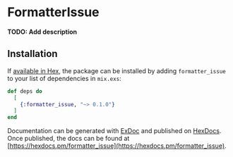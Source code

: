 # FormatterIssue

**TODO: Add description**

## Installation

If [available in Hex](https://hex.pm/docs/publish), the package can be installed
by adding `formatter_issue` to your list of dependencies in `mix.exs`:

```elixir
def deps do
  [
    {:formatter_issue, "~> 0.1.0"}
  ]
end
```

Documentation can be generated with [ExDoc](https://github.com/elixir-lang/ex_doc)
and published on [HexDocs](https://hexdocs.pm). Once published, the docs can
be found at [https://hexdocs.pm/formatter_issue](https://hexdocs.pm/formatter_issue).

